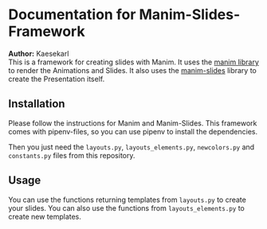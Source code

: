 # Documentation for Manim-Slides-Framework
**Author:** Kaesekarl  
This is a framework for creating slides with Manim. It uses the [manim library](https://github.com/3b1b/manim) 
to render the Animations and Slides. 
It also uses the [manim-slides](https://github.com/jeertmans/manim-slides) library to create the Presentation itself. 

## Installation
Please follow the instructions for Manim and Manim-Slides. This framework comes with pipenv-files, so you can use 
pipenv to install the dependencies.

Then you just need the `layouts.py`, `layouts_elements.py`, `newcolors.py` and `constants.py` files from this repository.


## Usage
You can use the functions returning templates from `layouts.py` to create your slides. You can also use the functions 
from `layouts_elements.py` to create new templates.